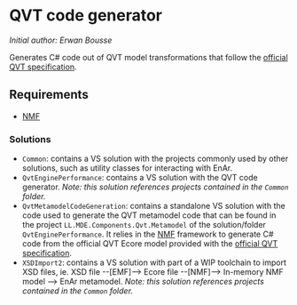 # QVT code generator

*Initial author: Erwan Bousse*

Generates C# code out of QVT model transformations that follow the [official QVT specification](http://www.omg.org/spec/QVT/).

## Requirements

- [NMF](https://github.com/NMFCode/NMF)

### Solutions

- `Common`: contains a VS solution with the projects commonly used by other solutions, such as utility classes for interacting with EnAr.
- `QvtEnginePerformance`: contains a VS solution with the QVT code generator. *Note: this solution references projects contained in the `Common` folder.*
- `QvtMetamodelCodeGeneration`: contains a standalone VS solution with the code used to generate the QVT metamodel code that can be found in the project `LL.MDE.Components.Qvt.Metamodel` of the solution/folder `QvtEnginePerformance`. It relies in the [NMF](https://github.com/NMFCode/NMF) framework to generate C# code from the official QVT Ecore model provided with the [official QVT specification](http://www.omg.org/spec/QVT/).
- `XSDImport2`: contains a VS solution with part of a WIP toolchain to import XSD files, ie. XSD file --[EMF]--> Ecore file --[NMF]--> In-memory NMF model --> EnAr metamodel. *Note: this solution references projects contained in the `Common` folder.*